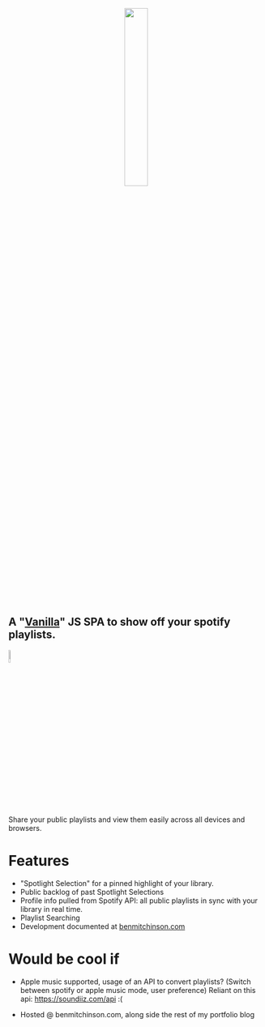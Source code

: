 <p align="center"> <a href="https://benmitchinson.com/Making-Spotilight">
  <img width="30%" src="https://i.imgur.com/Jo4XFit.jpg">
</a> </p>

## A "[Vanilla](http://vanilla-js.com/)" JS SPA to show off your spotify playlists.</br>
<p align="left"> <a href="http://vanilla-js.com/">
  <img width="8%" src="http://vanilla-js.com/assets/button.png">
</a> </p>
Share your public playlists and view them easily across all devices and browsers.

# Features
* "Spotlight Selection" for a pinned highlight of your library.
* Public backlog of past Spotlight Selections
* Profile info pulled from Spotify API: all public playlists in sync with your library in real time.
* Playlist Searching
* Development documented at [benmitchinson.com](https://benmitchinson.com/Making-Spotilight)

# Would be cool if
* Apple music supported, usage of an API to convert playlists? (Switch between spotify or apple music mode, user preference)
Reliant on this api: https://soundiiz.com/api :(

* Hosted @ benmitchinson.com, along side the rest of my portfolio blog
